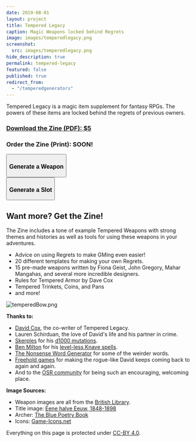 ```yaml
---
date: 2019-08-01
layout: project
title: Tempered Legacy
caption: Magic Weapons locked behind Regrets
image: images/temperedlegacy.png
screenshot:
  src: images/temperedlegacy.png
hide_description: true
permalink: tempered-legacy
featured: false
published: true
redirect_from:
  - "/temperedgenerators"
---
```


Tempered Legacy is a magic item supplement for fantasy RPGs. The powers of these items are locked behind the regrets of previous owners.

<div class="row centerButtons">
  <div class="col-md-6 col-12">
  	<a class="btn tempered-btn notransition" href="https://gum.co/HnQeI" target="_blank"><h3>Download the Zine (PDF): $5</h3></a>
  </div>
  <div class="col-md-6 col-12">
  	<a class="btn tempered-btn notransition"><h3>Order the Zine (Print): SOON!</h3></a>
  </div>
  <div class="col-md-6 col-12">
    <button class="btn tempered-btn notransition" onclick="generate()">
      <h3 id="wpnBtn">Generate a Weapon</h3>
    </button>
  </div>
    <div class="col-md-6 col-12">
    <button class="btn tempered-btn notransition" onclick="generate('slot')">
      <h3 id="slotBtn">Generate a Slot</h3>
    </button>
  </div>
</div>

<div class="container generatorCard" id="weaponCard" style="display:none;">
  <div style="display:flex;justify-content:space-between;">
    <h1 id="weaponName" style="margin-top:0px;">Silver Rapier</h1>
    <button id="downloadBTN" class="btn tempered-btn-sm data-html2canvas-ignore" onclick="saveWeaponIMG()" style="min-width:160px;margin-bottom:auto;">
      <p>DOWNLOAD</p>
    </button>
  </div>
  <p id="weaponDesc">A simple but well-crafted blade</p>
  <p><img id="weaponImg" src="/images/TemperedWeapons/Sword.png" style="background: black; width: 100%;"></p>
  <div id="temperedSlots">
  </div>
  <div id="interacting"></div>
</div>

## Want more? Get the Zine!

The Zine includes a tone of example Tempered Weapons with strong themes and histories as well as tools for using these weapons in your adventures.

- Advice on using Regrets to make GMing even easier!
- 20 different templates for making your own Regrets.
- 15 pre-made weapons written by Fiona Geist, John Gregory, Mahar Mangahas, and several more incredible designers.
- Rules for Tempered Armor by Dave Cox
- Tempered Trinkets, Coins, and Pans
- and more!

![temperedBow.png]({{site.url}}/images/posts/temperedBow.png)

**Thanks to:**

- [David Cox](https://www.davecox.design/), the co-writer of Tempered Legacy.
- Lauren Schirduan, the love of David's life and his partner in crime.
- [Skerples](https://coinsandscrolls.blogspot.com/) for his [d1000
mutations](https://coinsandscrolls.blogspot.com/2019/11/osr-1d1000-mutations.html).
- [Ben Milton](http://questingblog.com/) for his [level-less Knave spells](https://questingbeast.itch.io/knave).
- [The Nonsense Word Generator](http://soybomb.com/tricks/words/) for some of the weirder words.
- [Freehold games](http://www.cavesofqud.com/) for making the rogue-like David keeps coming back to again and again.
- And to the [OSR community](https://discord.gg/kJjMvC) for being such an encouraging, welcoming place.

**Image Sources:**

- Weapon images are all from the [British Library](https://www.flickr.com/photos/britishlibrary).
- Title image: [Eene halve Eeuw, 1848-1898](https://www.flickr.com/photos/britishlibrary/11292680064)
- Archer: [The Blue Poetry Book](https://www.flickr.com/photos/britishlibrary/11298236855)
- Icons: [Game-Icons.net](https://game-icons.net/)

Everything on this page is protected under [CC-BY 4.0](https://creativecommons.org/licenses/by/4.0/).

<script async src="/assets/js/html2canvas.min.js" language="javascript" type="text/javascript"></script>
<script async src="/assets/js/mods-eng-basic.js" language="javascript" type="text/javascript"></script>
<script async src="/assets/js/tracery.js" language="javascript" type="text/javascript"></script>
<script async src="/_pages/resources/temperedgenerators.js" language="javascript" type="text/javascript"></script>
